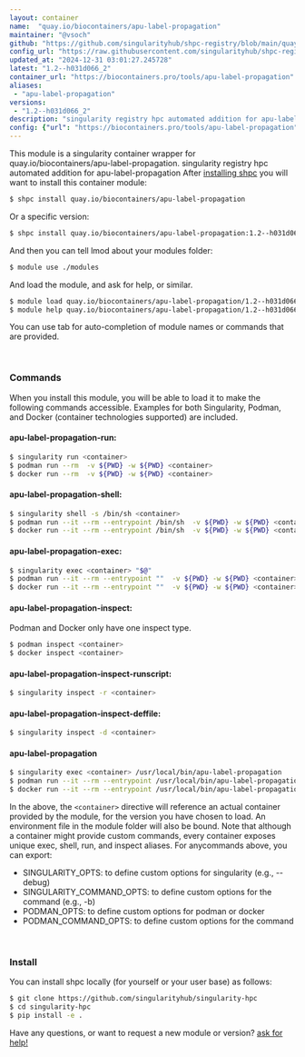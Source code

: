 ```yaml
---
layout: container
name:  "quay.io/biocontainers/apu-label-propagation"
maintainer: "@vsoch"
github: "https://github.com/singularityhub/shpc-registry/blob/main/quay.io/biocontainers/apu-label-propagation/container.yaml"
config_url: "https://raw.githubusercontent.com/singularityhub/shpc-registry/main/quay.io/biocontainers/apu-label-propagation/container.yaml"
updated_at: "2024-12-31 03:01:27.245728"
latest: "1.2--h031d066_2"
container_url: "https://biocontainers.pro/tools/apu-label-propagation"
aliases:
 - "apu-label-propagation"
versions:
 - "1.2--h031d066_2"
description: "singularity registry hpc automated addition for apu-label-propagation"
config: {"url": "https://biocontainers.pro/tools/apu-label-propagation", "maintainer": "@vsoch", "description": "singularity registry hpc automated addition for apu-label-propagation", "latest": {"1.2--h031d066_2": "sha256:56ad53a43284dd1749dab6779d5712a37d2a17f716c1a7bd6a9cfaca6609c197"}, "tags": {"1.2--h031d066_2": "sha256:56ad53a43284dd1749dab6779d5712a37d2a17f716c1a7bd6a9cfaca6609c197"}, "docker": "quay.io/biocontainers/apu-label-propagation", "aliases": {"apu-label-propagation": "/usr/local/bin/apu-label-propagation"}}
---
```


This module is a singularity container wrapper for quay.io/biocontainers/apu-label-propagation.
singularity registry hpc automated addition for apu-label-propagation
After [installing shpc](#install) you will want to install this container module:


```bash
$ shpc install quay.io/biocontainers/apu-label-propagation
```

Or a specific version:

```bash
$ shpc install quay.io/biocontainers/apu-label-propagation:1.2--h031d066_2
```

And then you can tell lmod about your modules folder:

```bash
$ module use ./modules
```

And load the module, and ask for help, or similar.

```bash
$ module load quay.io/biocontainers/apu-label-propagation/1.2--h031d066_2
$ module help quay.io/biocontainers/apu-label-propagation/1.2--h031d066_2
```

You can use tab for auto-completion of module names or commands that are provided.

<br>

### Commands

When you install this module, you will be able to load it to make the following commands accessible.
Examples for both Singularity, Podman, and Docker (container technologies supported) are included.

#### apu-label-propagation-run:

```bash
$ singularity run <container>
$ podman run --rm  -v ${PWD} -w ${PWD} <container>
$ docker run --rm  -v ${PWD} -w ${PWD} <container>
```

#### apu-label-propagation-shell:

```bash
$ singularity shell -s /bin/sh <container>
$ podman run --it --rm --entrypoint /bin/sh  -v ${PWD} -w ${PWD} <container>
$ docker run --it --rm --entrypoint /bin/sh  -v ${PWD} -w ${PWD} <container>
```

#### apu-label-propagation-exec:

```bash
$ singularity exec <container> "$@"
$ podman run --it --rm --entrypoint ""  -v ${PWD} -w ${PWD} <container> "$@"
$ docker run --it --rm --entrypoint ""  -v ${PWD} -w ${PWD} <container> "$@"
```

#### apu-label-propagation-inspect:

Podman and Docker only have one inspect type.

```bash
$ podman inspect <container>
$ docker inspect <container>
```

#### apu-label-propagation-inspect-runscript:

```bash
$ singularity inspect -r <container>
```

#### apu-label-propagation-inspect-deffile:

```bash
$ singularity inspect -d <container>
```


#### apu-label-propagation

```bash
$ singularity exec <container> /usr/local/bin/apu-label-propagation
$ podman run --it --rm --entrypoint /usr/local/bin/apu-label-propagation   -v ${PWD} -w ${PWD} <container> -c " $@"
$ docker run --it --rm --entrypoint /usr/local/bin/apu-label-propagation   -v ${PWD} -w ${PWD} <container> -c " $@"
```



In the above, the `<container>` directive will reference an actual container provided
by the module, for the version you have chosen to load. An environment file in the
module folder will also be bound. Note that although a container
might provide custom commands, every container exposes unique exec, shell, run, and
inspect aliases. For anycommands above, you can export:

 - SINGULARITY_OPTS: to define custom options for singularity (e.g., --debug)
 - SINGULARITY_COMMAND_OPTS: to define custom options for the command (e.g., -b)
 - PODMAN_OPTS: to define custom options for podman or docker
 - PODMAN_COMMAND_OPTS: to define custom options for the command

<br>

### Install

You can install shpc locally (for yourself or your user base) as follows:

```bash
$ git clone https://github.com/singularityhub/singularity-hpc
$ cd singularity-hpc
$ pip install -e .
```

Have any questions, or want to request a new module or version? [ask for help!](https://github.com/singularityhub/singularity-hpc/issues)
